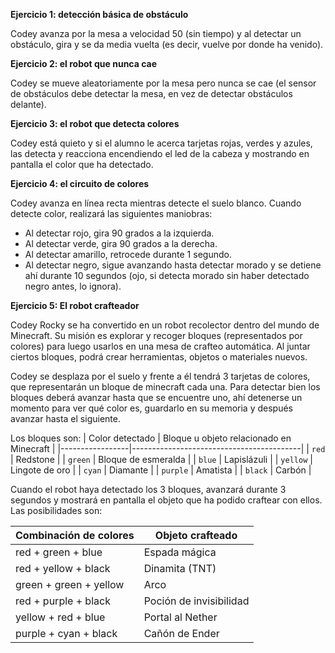 **Ejercicio 1: detección básica de obstáculo**

Codey avanza por la mesa a velocidad 50 (sin tiempo) y al detectar un obstáculo, gira y se da media vuelta (es decir, vuelve por donde ha venido).

**Ejercicio 2: el robot que nunca cae**

Codey se mueve aleatoriamente por la mesa pero nunca se cae (el sensor de obstáculos debe detectar la mesa, en vez de detectar obstáculos delante).

**Ejercicio 3: el robot que detecta colores**

Codey está quieto y si el alumno le acerca tarjetas rojas, verdes y azules, las detecta y reacciona encendiendo el led de la cabeza y mostrando en pantalla el color que ha detectado.

**Ejercicio 4: el circuito de colores**

Codey avanza en línea recta mientras detecte el suelo blanco. Cuando detecte color, realizará las siguientes maniobras:
- Al detectar rojo, gira 90 grados a la izquierda.
- Al detectar verde, gira 90 grados a la derecha.
- Al detectar amarillo, retrocede durante 1 segundo.
- Al detectar negro, sigue avanzando hasta detectar morado y se detiene ahí durante 10 segundos (ojo, si detecta morado sin haber detectado negro antes, lo ignora).

**Ejercicio 5: El robot crafteador**

Codey Rocky se ha convertido en un robot recolector dentro del mundo de Minecraft. Su misión es explorar y recoger bloques (representados por colores) para luego usarlos en una mesa de crafteo automática. Al juntar ciertos bloques, podrá crear herramientas, objetos o materiales nuevos.

Codey se desplaza por el suelo y frente a él tendrá 3 tarjetas de colores, que representarán un bloque de minecraft cada una. Para detectar bien los bloques deberá avanzar hasta que se encuentre uno, ahí detenerse un momento para ver qué color es, guardarlo en su memoria y después avanzar hasta el siguiente.

Los bloques son:
| Color detectado | Bloque u objeto relacionado en Minecraft |
|-----------------|------------------------------------------|
| `red`           | Redstone                                 |
| `green`         | Bloque de esmeralda                      |
| `blue`          | Lapislázuli                              |
| `yellow`        | Lingote de oro                           |
| `cyan`          | Diamante                                 |
| `purple`        | Amatista                                 |
| `black`         | Carbón                                   |

Cuando el robot haya detectado los 3 bloques, avanzará durante 3 segundos y mostrará en pantalla el objeto que ha podido craftear con ellos. Las posibilidades son:

| Combinación de colores               | Objeto crafteado         |
|--------------------------------------|--------------------------|
| red + green + blue                   | Espada mágica            |
| red + yellow + black                 | Dinamita (TNT)           |
| green + green + yellow               | Arco                     |
| red + purple + black                 | Poción de invisibilidad  |
| yellow + red + blue                  | Portal al Nether         |
| purple + cyan + black                | Cañón de Ender           |
